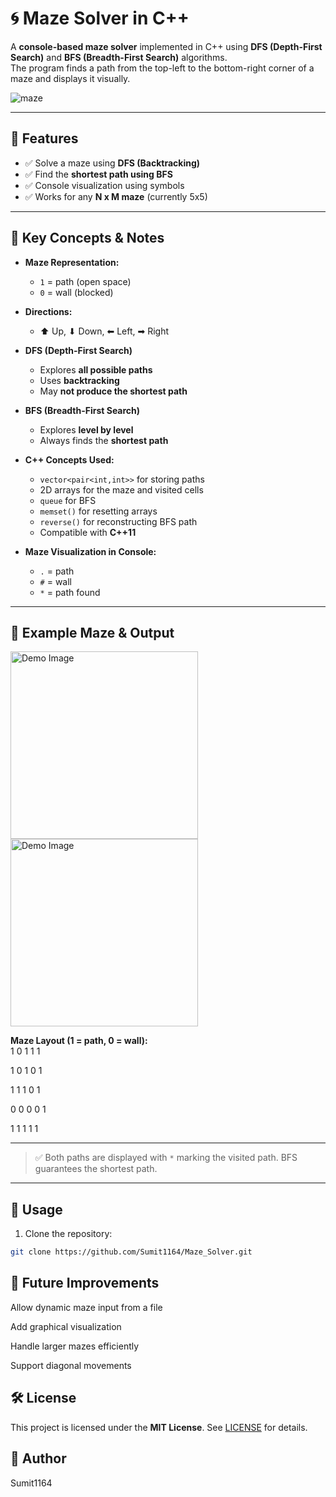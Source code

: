 # 🌀 Maze Solver in C++  

A **console-based maze solver** implemented in C++ using **DFS (Depth-First Search)** and **BFS (Breadth-First Search)** algorithms.  
The program finds a path from the top-left to the bottom-right corner of a maze and displays it visually.  


![maze](https://github.com/user-attachments/assets/77936255-89bc-4a78-8157-d9a66bb3f43f)


---

## 📝 Features

- ✅ Solve a maze using **DFS (Backtracking)**  
- ✅ Find the **shortest path using BFS**  
- ✅ Console visualization using symbols  
- ✅ Works for any **N x M maze** (currently 5x5)  

---

## 🔑 Key Concepts & Notes

- **Maze Representation:**  
  - `1` = path (open space)  
  - `0` = wall (blocked)  

- **Directions:**  
  - ⬆ Up, ⬇ Down, ⬅ Left, ➡ Right  

- **DFS (Depth-First Search)**  
  - Explores **all possible paths**  
  - Uses **backtracking**  
  - May **not produce the shortest path**  

- **BFS (Breadth-First Search)**  
  - Explores **level by level**  
  - Always finds the **shortest path**  

- **C++ Concepts Used:**  
  - `vector<pair<int,int>>` for storing paths  
  - 2D arrays for the maze and visited cells  
  - `queue` for BFS  
  - `memset()` for resetting arrays  
  - `reverse()` for reconstructing BFS path  
  - Compatible with **C++11**  

- **Maze Visualization in Console:**  
  - `.` = path  
  - `#` = wall  
  - `*` = path found  

---

## 🎨 Example Maze & Output

<img src="https://github.com/user-attachments/assets/1840ebf5-d548-409d-bcde-90a139c744ea" alt="Demo Image" width="300"/>
<img src="https://github.com/user-attachments/assets/c489996b-f5c7-41dd-9503-8e94c77b52aa" alt="Demo Image" width="300"/>



**Maze Layout (1 = path, 0 = wall):**  
1 0 1 1 1

1 0 1 0 1

1 1 1 0 1

0 0 0 0 1

1 1 1 1 1


---



> ✅ Both paths are displayed with `*` marking the visited path. BFS guarantees the shortest path.  

---

## 📂 Usage

1. Clone the repository:

```bash
git clone https://github.com/Sumit1164/Maze_Solver.git


```


## 🎯 Future Improvements

Allow dynamic maze input from a file

Add graphical visualization

Handle larger mazes efficiently

Support diagonal movements


## 🛠 License

This project is licensed under the **MIT License**. See [LICENSE](./LICENSE) for details.


## 📌 Author

Sumit1164
